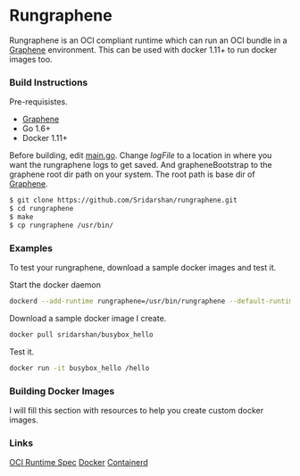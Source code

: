 # Rungraphene

Rungraphene is an OCI compliant runtime which can run an OCI bundle in a [Graphene] environment. This can be used with docker 1.11+ to run docker images too. 

### Build Instructions
Pre-requisistes.
  - [Graphene] 
  - Go 1.6+
  - Docker 1.11+
 
Before building, edit [main.go](main.go). Change *logFile*  to a location in where you want the rungraphene logs to get saved. And grapheneBootstrap to the graphene root dir path on your system. The root path is base dir of [Graphene].

```sh
$ git clone https://github.com/Sridarshan/rungraphene.git
$ cd rungraphene
$ make
$ cp rungraphene /usr/bin/
```

### Examples
To test your rungraphene, download a sample docker images and test it.

Start the docker daemon
```sh
dockerd --add-runtime rungraphene=/usr/bin/rungraphene --default-runtime rungraphene
```

Download a sample docker image I create. 
```sh
docker pull sridarshan/busybox_hello
```

Test it.
```sh
docker run -it busybox_hello /hello
```

### Building Docker Images
I will fill this section with resources to help you create custom docker images.

### Links
[OCI Runtime Spec](https://github.com/opencontainers/runtime-spec)
[Docker](https://github.com/docker/docker)
[Containerd](https://github.com/docker/containerd)

[//]: # (These are reference links used in the body of this note and get stripped out when the markdown processor does its job. There is no need to format nicely because it shouldn't be seen. Thanks SO - http://stackoverflow.com/questions/4823468/store-comments-in-markdown-syntax)
    
   [Graphene]: <https://github.com/oscarlab/graphene>
